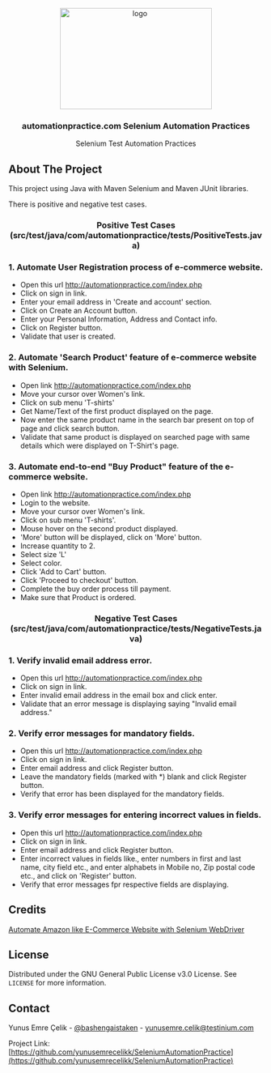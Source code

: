 <div id="top"></div>

<br />
<div align="center">
    <a>
        <img src="https://rapidapi.com/blog/wp-content/uploads/2016/12/giphy-11.gif" alt="logo" width="300" height="200" />
    </a>
  <h3 align="center">automationpractice.com Selenium Automation Practices</h3>

  <p align="center">
    Selenium Test Automation Practices
  </p>
</div>


## About The Project

This project using Java with Maven Selenium and Maven JUnit libraries.

There is positive and negative test cases.

### <div align="center"> Positive Test Cases <br> (src/test/java/com/automationpractice/tests/PositiveTests.java) </div>

### 1. Automate User Registration process of e-commerce website.
* Open this url  http://automationpractice.com/index.php
* Click on sign in link.
* Enter your email address in 'Create and account' section.
* Click on Create an Account button.
* Enter your Personal Information, Address and Contact info.
* Click on Register button.
* Validate that user is created.

### 2. Automate 'Search Product' feature of e-commerce website with Selenium.
* Open link http://automationpractice.com/index.php
* Move your cursor over Women's link.
* Click on sub menu 'T-shirts'
* Get Name/Text of the first product displayed on the page.
* Now enter the same product name in the search bar present on top of page and click search button.
* Validate that same product is displayed on searched page with same details which were displayed on T-Shirt's page.

### 3. Automate end-to-end "Buy Product" feature of the e-commerce website.
* Open link http://automationpractice.com/index.php
* Login to the website.
* Move your cursor over Women's link.
* Click on sub menu 'T-shirts'.
* Mouse hover on the second product displayed.
* 'More' button will be displayed, click on 'More' button.
* Increase quantity to 2.
* Select size 'L'
* Select color.
* Click 'Add to Cart' button.
* Click 'Proceed to checkout' button.
* Complete the buy order process till payment.
* Make sure that Product is ordered.

### <div align="center"> Negative Test Cases <br> (src/test/java/com/automationpractice/tests/NegativeTests.java) </div>

### 1. Verify invalid email address error.
* Open this url  http://automationpractice.com/index.php
* Click on sign in link.
* Enter invalid email address in the email box and click enter.
* Validate that an error message is displaying saying "Invalid email address."

### 2. Verify error messages for mandatory fields.
* Open this url  http://automationpractice.com/index.php
* Click on sign in link.
* Enter email address and click Register button.
* Leave the mandatory fields (marked with *) blank and click Register button.
* Verify that error has been displayed for the mandatory fields.

### 3. Verify error messages for entering incorrect values in fields.
* Open this url  http://automationpractice.com/index.php
* Click on sign in link.
* Enter email address and click Register button.
* Enter incorrect values in fields like., enter numbers in first and last name, city field etc., and enter alphabets in Mobile no, Zip postal code etc., and click on 'Register' button.
* Verify that error messages fpr respective fields are displaying.

## Credits

[Automate Amazon like E-Commerce Website with Selenium WebDriver](https://www.techlistic.com/2020/06/automate-ecommerce-website.html )

## License
Distributed under the GNU General Public License v3.0 License. See `LICENSE` for more information.


## Contact

Yunus Emre Çelik - [@bashengaistaken](https://twitter.com/bashengaistaken) - yunusemre.celik@testinium.com

Project Link: [https://github.com/yunusemrecelikk/SeleniumAutomationPractice](https://github.com/yunusemrecelikk/SeleniumAutomationPractice)
